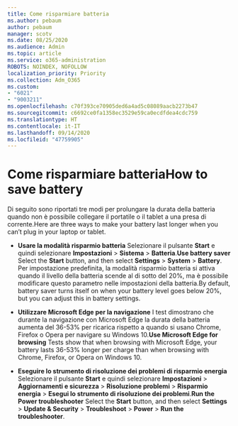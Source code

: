 ```yaml
---
title: Come risparmiare batteria
ms.author: pebaum
author: pebaum
manager: scotv
ms.date: 08/25/2020
ms.audience: Admin
ms.topic: article
ms.service: o365-administration
ROBOTS: NOINDEX, NOFOLLOW
localization_priority: Priority
ms.collection: Adm_O365
ms.custom:
- "6021"
- "9003211"
ms.openlocfilehash: c70f393ce70905ded6a4ad5c08089aacb2273b47
ms.sourcegitcommit: c6692ce0fa1358ec3529e59ca0ecdfdea4cdc759
ms.translationtype: HT
ms.contentlocale: it-IT
ms.lasthandoff: 09/14/2020
ms.locfileid: "47759905"
---
```

# <a name="how-to-save-battery"></a><span data-ttu-id="aced4-102">Come risparmiare batteria</span><span class="sxs-lookup"><span data-stu-id="aced4-102">How to save battery</span></span>

<span data-ttu-id="aced4-103">Di seguito sono riportati tre modi per prolungare la durata della batteria quando non è possibile collegare il portatile o il tablet a una presa di corrente.</span><span class="sxs-lookup"><span data-stu-id="aced4-103">Here are three ways to make your battery last longer when you can’t plug in your laptop or tablet.</span></span>  

- <span data-ttu-id="aced4-104">**Usare la modalità risparmio batteria** Selezionare il pulsante **Start** e quindi selezionare **Impostazioni**  >  **Sistema**  >  **Batteria**.</span><span class="sxs-lookup"><span data-stu-id="aced4-104">**Use battery saver** Select the  **Start**  button, and then select  **Settings**  >  **System**  >  **Battery**.</span></span> <span data-ttu-id="aced4-105">Per impostazione predefinita, la modalità risparmio batteria si attiva quando il livello della batteria scende al di sotto del 20%, ma è possibile modificare questo parametro nelle impostazioni della batteria.</span><span class="sxs-lookup"><span data-stu-id="aced4-105">By default, battery saver turns itself on when your battery level goes below 20%, but you can adjust this in battery settings.</span></span>
    
- <span data-ttu-id="aced4-106">**Utilizzare Microsoft Edge per la navigazione** I test dimostrano che durante la navigazione con Microsoft Edge la durata della batteria aumenta del 36-53% per ricarica rispetto a quando si usano Chrome, Firefox o Opera per navigare su Windows 10.</span><span class="sxs-lookup"><span data-stu-id="aced4-106">**Use Microsoft Edge for browsing** Tests show that when browsing with Microsoft Edge, your battery lasts 36-53% longer per charge than when browsing with Chrome, Firefox, or Opera on Windows 10.</span></span>
    
- <span data-ttu-id="aced4-107">**Eseguire lo strumento di risoluzione dei problemi di risparmio energia** Selezionare il pulsante **Start** e quindi selezionare **Impostazioni** > **Aggiornamenti e sicurezza** > **Risoluzione problemi** > **Risparmio energia** > **Esegui lo strumento di risoluzione dei problemi**.</span><span class="sxs-lookup"><span data-stu-id="aced4-107">**Run the Power troubleshooter** Select the **Start** button, and then select **Settings** > **Update & Security** > **Troubleshoot** > **Power** > **Run the troubleshooter**.</span></span>
